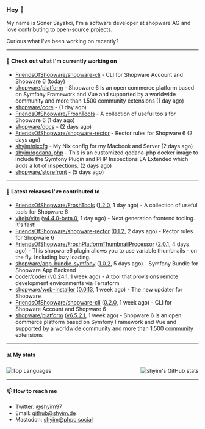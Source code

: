 ### Hey 👋

My name is Soner Sayakci, I'm a software developer at shopware AG and love contributing to open-source projects.

Curious what I've been working on recently?

---

#### 👷 Check out what I'm currently working on

- [FriendsOfShopware/shopware-cli](https://github.com/FriendsOfShopware/shopware-cli) - CLI for Shopware Account and Shopware 6 (today)
- [shopware/platform](https://github.com/shopware/platform) - Shopware 6 is an open commerce platform based on Symfony Framework and Vue and supported by a worldwide community and more than 1.500 community extensions (1 day ago)
- [shopware/core](https://github.com/shopware/core) -  (1 day ago)
- [FriendsOfShopware/FroshTools](https://github.com/FriendsOfShopware/FroshTools) - A collection of useful tools for Shopware 6 (1 day ago)
- [shopware/docs](https://github.com/shopware/docs) -  (2 days ago)
- [FriendsOfShopware/shopware-rector](https://github.com/FriendsOfShopware/shopware-rector) - Rector rules for Shopware 6 (2 days ago)
- [shyim/nixcfg](https://github.com/shyim/nixcfg) - My Nix config for my Macbook and Server (2 days ago)
- [shyim/qodana-php](https://github.com/shyim/qodana-php) - This is an customized qodana-php docker image to include the Symfony Plugin and PHP Inspections EA Extended which adds a lot of inspections. (2 days ago)
- [shopware/storefront](https://github.com/shopware/storefront) -  (5 days ago)

---

#### 🔭 Latest releases I've contributed to

- [FriendsOfShopware/FroshTools](https://github.com/FriendsOfShopware/FroshTools) ([1.2.0](https://github.com/FriendsOfShopware/FroshTools/releases/tag/1.2.0), 1 day ago) - A collection of useful tools for Shopware 6
- [vitejs/vite](https://github.com/vitejs/vite) ([v4.4.0-beta.0](https://github.com/vitejs/vite/releases/tag/v4.4.0-beta.0), 1 day ago) - Next generation frontend tooling. It&#39;s fast!
- [FriendsOfShopware/shopware-rector](https://github.com/FriendsOfShopware/shopware-rector) ([0.1.2](https://github.com/FriendsOfShopware/shopware-rector/releases/tag/0.1.2), 2 days ago) - Rector rules for Shopware 6
- [FriendsOfShopware/FroshPlatformThumbnailProcessor](https://github.com/FriendsOfShopware/FroshPlatformThumbnailProcessor) ([2.0.1](https://github.com/FriendsOfShopware/FroshPlatformThumbnailProcessor/releases/tag/2.0.1), 4 days ago) - This shopware6 plugin allows you to use variable thumbnails - on the fly. Including lazy loading.
- [shopware/app-bundle-symfony](https://github.com/shopware/app-bundle-symfony) ([1.0.2](https://github.com/shopware/app-bundle-symfony/releases/tag/1.0.2), 5 days ago) - Symfony Bundle for Shopware App Backend
- [coder/coder](https://github.com/coder/coder) ([v0.24.1](https://github.com/coder/coder/releases/tag/v0.24.1), 1 week ago) - A tool that provisions remote development environments via Terraform
- [shopware/web-installer](https://github.com/shopware/web-installer) ([0.0.13](https://github.com/shopware/web-installer/releases/tag/0.0.13), 1 week ago) - The new updater for Shopware
- [FriendsOfShopware/shopware-cli](https://github.com/FriendsOfShopware/shopware-cli) ([0.2.0](https://github.com/FriendsOfShopware/shopware-cli/releases/tag/0.2.0), 1 week ago) - CLI for Shopware Account and Shopware 6
- [shopware/platform](https://github.com/shopware/platform) ([v6.5.2.1](https://github.com/shopware/platform/releases/tag/v6.5.2.1), 1 week ago) - Shopware 6 is an open commerce platform based on Symfony Framework and Vue and supported by a worldwide community and more than 1.500 community extensions

---

#### 📊 My stats

<img align="right" alt="shyim's GitHub stats" src="https://github-readme-stats.vercel.app/api?username=shyim&count_private=1&show_icons=true&" />

![Top Languages](https://github-readme-stats.vercel.app/api/top-langs/?username=shyim)

---

#### 📫 How to reach me

- Twitter: [@shyim97](https://twitter.com/shyim97)
- Email: [github@shyim.de](mailto://github@shyim.de)
- Mastodon: <a rel="me" href="https://phpc.social/@shyim">shyim@phpc.social</a>
